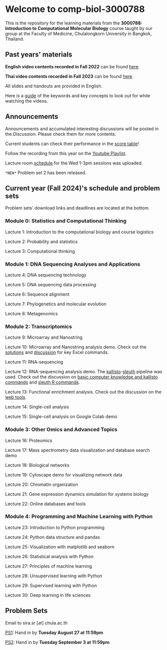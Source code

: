 # Welcome to comp-biol-3000788
This is the repository for the learning materials from the **3000788: Introduction to Computational Molecular Biology** course taught by our group at the Faculty of Medicine, Chulalongkorn University in Bangkok, Thailand.

## Past years' materials
**English video contents recorded in Fall 2022** can be found [here](https://github.com/cmb-chula/comp-biol-3000788/blob/main/EN_videos.md).

**Thai video contents recorded in Fall 2023** can be found [here](https://github.com/cmb-chula/comp-biol-3000788/blob/main/TH_videos.md).

All slides and handouts are provided in English.

Here is a [guide](https://github.com/cmb-chula/comp-biol-3000788/blob/main/Video_study_guide.xlsx) of the keywords and key concepts to look out for while watching the videos.

## Announcements
Announcements and accumulated interesting discussions will be posted in the *Discussion*. Please check them for more contents.

Current students can check their performance in the [score table](https://github.com/cmb-chula/comp-biol-3000788/blob/main/PS_scores.md)!

Follow the recording from this year on the [Youtube Playlist](https://www.youtube.com/playlist?list=PLJIJClalm2xPxko0QX7HzWLwe8kvyz1zO).

Lecture room [schedule](https://github.com/cmb-chula/comp-biol-3000788/blob/main/Room_schedule.pdf) for the Wed 1-3pm sessions was uploaded.

`*NEW*` Problem set 2 has been released.

## Current year (Fall 2024)'s schedule and problem sets
Problem sets' download links and deadlines are located at the bottom.

### Module 0: Statistics and Computational Thinking
Lecture 1: Introduction to the computational biology and course logistics

Lecture 2: Probability and statistics

Lecture 3: Computational thinking

### Module 1: DNA Sequencing Analyses and Applications
Lecture 4: DNA sequencing technology

Lecture 5: DNA sequencing data processing

Lecture 6: Sequence alignment

Lecture 7: Phylogenetics and molecular evolution

Lecture 8: Metagenomics

### Module 2: Transcriptomics
Lecture 9: Microarray and Nanostring

Lecture 10: Microarray and Nanostring analysis demo. Check out the [solutions](https://github.com/cmb-chula/comp-biol-3000788/tree/main/demo) and [discussion](https://github.com/cmb-chula/comp-biol-3000788/discussions/12) for key Excel commands.

Lecture 11: RNA-sequencing

Lecture 12: RNA-sequencing analysis demo. The [kallisto](https://pachterlab.github.io/kallisto/)-[sleuth](https://pachterlab.github.io/sleuth/) pipeline was used. Check out the discussion on [basic computer knowledge and kallisto commands](https://github.com/cmb-chula/comp-biol-3000788/discussions/13) and [sleuth R commands](https://github.com/cmb-chula/comp-biol-3000788/discussions/14).

Lecture 13: Functional enrichment analysis. Check out the discussion on the [web tools](https://github.com/cmb-chula/comp-biol-3000788/discussions/16).

Lecture 14: Single-cell analysis

Lecture 15: Single-cell analysis on Google Colab demo

### Module 3: Other Omics and Advanced Topics
Lecture 16: Proteomics

Lecture 17: Mass spectrometry data visualization and database search demo

Lecture 18: Biological networks

Lecture 19: Cytoscape demo for visualizing network data

Lecture 20: Chromatin organization

Lecture 21: Gene expression dynamics simulation for systems biology

Lecture 22: Online databases and tools 

### Module 4: Programming and Machine Learning with Python
Lecture 23: Introduction to Python programming

Lecture 24: Python data structure and pandas

Lecture 25: Visualization with matplotlib and seaborn

Lecture 26: Statistical analysis with Python

Lecture 27: Principles of machine learning

Lecture 28: Unsupervised learning with Python

Lecture 29: Supervised learning with Python

Lecture 30: Deep learning in life sciences

## Problem Sets
Email to sira.sr [at] chula.ac.th

[PS1](https://github.com/cmb-chula/comp-biol-3000788/blob/main/problem-sets/3000788_Fall2024_PS1.pdf): Hand in by **Tuesday August 27 at 11:59pm**

[PS2](https://github.com/cmb-chula/comp-biol-3000788/blob/main/problem-sets/3000788_Fall2024_PS2.pdf): Hand in by **Tuesday September 3 at 11:59pm**

